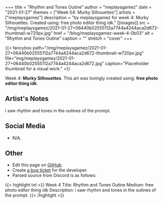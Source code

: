 +++
title =       "Rhythm and Tones Outine"
author =      "meplaysgamez"
date =        "2021-01-27"
themes =      ["Week 04: Murky Silhouettes"]
artists =     ["meplaysgamez"]
description = "by meplaysgamez for week 4: Murky Silhouettes. Created using: free photo editor thing idk."
[[images]]
      src = "/img/meplaysgamez/2021-01-27+06440b02555112a7744a4244aca2d672-thumbnail-w720px.jpg"
      href = "/blog/meplaysgamez-week-4-0b03"
      alt = "Rhythm and Tones Outine"
      caption = ""
      stretch = "cover"
+++


{{< fancybox path="/img/meplaysgamez/2021-01-27+06440b02555112a7744a4244aca2d672-thumbnail-w720px.jpg" file="img/meplaysgamez/2021-01-27+06440b02555112a7744a4244aca2d672.jpg" caption="Placeholder thumbnail for a visual work." >}}


Week 4: **Murky Silhouettes**. This art was lovingly created using: **free photo editor thing idk**.

## Artist's Notes

i saw rhythm and tones in the outines of the prompt.

## Social Media

- N/A.

## Other

- Edit this page on [GitHub](https://github.com/teaminkling/web-refresh/edit/main/content/blog/meplaysgamez-week-4-0b03.md).
- Create [a bug ticket](https://github.com/teaminkling/web-refresh/issues/new?assignees=&labels=bug&template=problem-report.md&title=) for the developer.
- Parsed source from Discord is as follows:

{{< highlight txt >}}
Week 4
Title: Rhythm and Tones Outine
Medium: free photo editor thing idk
Description: i saw rhythm and tones in the outines of the prompt.
{{< /highlight >}}